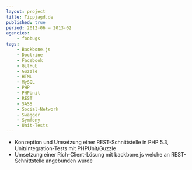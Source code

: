```yaml
---
layout: project
title: Tippjagd.de
published: true
period: 2012-06 – 2013-02
agencies:
    - foobugs
tags:
    - Backbone.js
    - Doctrine
    - Facebook
    - GitHub
    - Guzzle
    - HTML
    - MySQL
    - PHP
    - PHPUnit
    - REST
    - SASS
    - Social-Network
    - Swagger
    - Symfony
    - Unit-Tests
---
```

- Konzeption und Umsetzung einer REST-Schnittstelle in PHP 5.3, Unit/Integration-Tests mit PHPUnit/Guzzle
- Umsetzung einer Rich-Client-Lösung mit backbone.js welche an REST-Schnittstelle angebunden wurde
